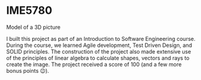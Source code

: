# IME5780
Model of a 3D picture

I built this project as part of an Introduction to Software Engineering course.
During the course, we learned Agile development, Test Driven Design, and SOLID principles.
The construction of the project also made extensive use of the principles of linear algebra to calculate shapes, vectors and rays to create the image.
The project received a score of 100 (and a few more bonus points 😉).

